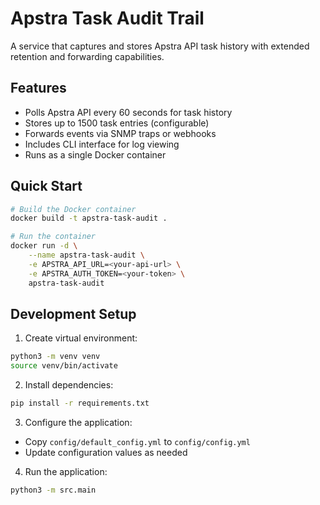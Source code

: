 # Apstra Task Audit Trail

A service that captures and stores Apstra API task history with extended retention and forwarding capabilities.

## Features

- Polls Apstra API every 60 seconds for task history
- Stores up to 1500 task entries (configurable)
- Forwards events via SNMP traps or webhooks
- Includes CLI interface for log viewing
- Runs as a single Docker container

## Quick Start

```bash
# Build the Docker container
docker build -t apstra-task-audit .

# Run the container
docker run -d \
    --name apstra-task-audit \
    -e APSTRA_API_URL=<your-api-url> \
    -e APSTRA_AUTH_TOKEN=<your-token> \
    apstra-task-audit
```

## Development Setup

1. Create virtual environment:
```bash
python3 -m venv venv
source venv/bin/activate
```

2. Install dependencies:
```bash
pip install -r requirements.txt
```

3. Configure the application:
- Copy `config/default_config.yml` to `config/config.yml`
- Update configuration values as needed

4. Run the application:
```bash
python3 -m src.main
```
